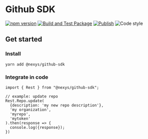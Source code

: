 # Github SDK

[![npm version](https://img.shields.io/npm/v/@nexys/github-sdk.svg)](https://www.npmjs.com/package/@nexys/github-sdk)
[![Build and Test Package](https://github.com/nexys-system/github-sdk/actions/workflows/test.yml/badge.svg)](https://github.com/nexys-system/github-sdk/actions/workflows/test.yml)
[![Publish](https://github.com/nexys-system/github-sdk/actions/workflows/publish.yml/badge.svg)](https://github.com/nexys-system/github-sdk/actions/workflows/publish.yml)
![Code style](https://img.shields.io/badge/code_style-prettier-ff69b4.svg)

## Get started

### Install

`yarn add @nexys/github-sdk`

### Integrate in code

```
import { Rest } from "@nexys/github-sdk";

// example: update repo
Rest.Repo.update(
  {description: 'my new repo description'},
  'my organization',
  'myrepo',
  'mytoken'
).then(response => {
  console.log({response});
})
```
